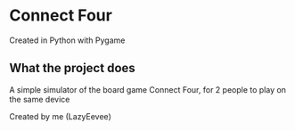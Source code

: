 # Connect Four
Created in Python with Pygame

## What the project does
A simple simulator of the board game Connect Four, for 2 people to play on the same device




Created by me (LazyEevee)

